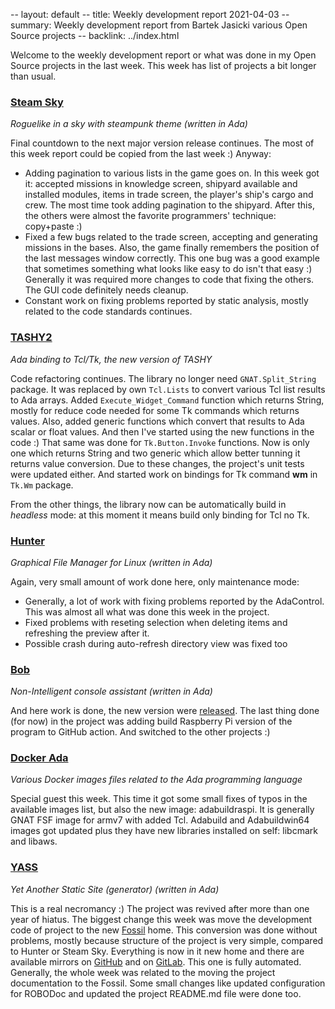 -- layout: default
-- title: Weekly development report 2021-04-03
-- summary: Weekly development report from Bartek Jasicki various Open Source projects
-- backlink: ../index.html

Welcome to the weekly development report or what was done in my Open Source
projects in the last week. This week has list of projects a bit longer than
usual.

### [Steam Sky](https://www.laeran.pl/repositories/steamsky)

*Roguelike in a sky with steampunk theme (written in Ada)*

Final countdown to the next major version release continues. The most of this
week report could be copied from the last week :) Anyway:

* Adding pagination to various lists in the game goes on. In this week got it:
accepted missions in knowledge screen, shipyard available and installed
modules, items in trade screen, the player's ship's cargo and crew. The most
time took adding pagination to the shipyard. After this, the others were
almost the favorite programmers' technique: copy+paste :)
* Fixed a few bugs related to the trade screen, accepting and generating
missions in the bases. Also, the game finally remembers the position of the
last messages window correctly. This one bug was a good example that sometimes
something what looks like easy to do isn't that easy :) Generally it was
required more changes to code that fixing the others. The GUI code definitely
needs cleanup.
* Constant work on fixing problems reported by static analysis, mostly related
to the code standards continues.

### [TASHY2](https://www.laeran.pl/repositories/tashy2)

*Ada binding to Tcl/Tk, the new version of TASHY*

Code refactoring continues. The library no longer need `GNAT.Split_String`
package. It was replaced by own `Tcl.Lists` to convert various Tcl list results
to Ada arrays. Added `Execute_Widget_Command` function which returns String,
mostly for reduce code needed for some Tk commands which returns values. Also,
added generic functions which convert that results to Ada scalar or float
values. And then I've started using the new functions in the code :) That same
was done for `Tk.Button.Invoke` functions. Now is only one which returns String
and two generic which allow better tunning it returns value conversion. Due to
these changes, the project's unit tests were updated either. And started work
on bindings for Tk command **wm** in `Tk.Wm` package.

From the other things, the library now can be automatically build in *headless*
mode: at this moment it means build only binding for Tcl no Tk.

### [Hunter](https://www.laeran.pl/repositories/hunter)

*Graphical File Manager for Linux (written in Ada)*

Again, very small amount of work done here, only maintenance mode:

* Generally, a lot of work with fixing problems reported by the AdaControl. This
  was almost all what was done this week in the project.
* Fixed problems with reseting selection when deleting items and refreshing the
  preview after it.
* Possible crash during auto-refresh directory view was fixed too

### [Bob](https://www.laeran.pl/repositories/bob)

*Non-Intelligent console assistant (written in Ada)*

And here work is done, the new version were [released](https://www.laeran.pl/repositories/bob/wiki?name=Download).
The last thing done (for now) in the project was adding build Raspberry Pi
version of the program to GitHub action. And switched to the other projects :)


### [Docker Ada](https://www.laeran.pl/repositories/dockerada)

*Various Docker images files related to the Ada programming language*

Special guest this week. This time it got some small fixes of typos in the
available images list, but also the new image: adabuildraspi. It is generally
GNAT FSF image for armv7 with added Tcl. Adabuild and Adabuildwin64 images got
updated plus they have new libraries installed on self: libcmark and libaws.

### [YASS](https://www.laeran.pl/repositories/yass)

*Yet Another Static Site (generator) (written in Ada)*

This is a real necromancy :) The project was revived after more than one year
of hiatus. The biggest change this week was move the development code of project
to the new [Fossil](https://www.laeran.pl/repositories/yass) home. This
conversion was done without problems, mostly because structure of the project
is very simple, compared to Hunter or Steam Sky. Everything is now in it new
home and there are available mirrors on [GitHub](https://github.com/yet-another-static-site-generator/yass)
and on [GitLab](https://gitlab.com/thindil/yass). This one is fully
automated. Generally, the whole week was related to the moving the project
documentation to the Fossil. Some small changes like updated configuration for
ROBODoc and updated the project README.md file were done too.

